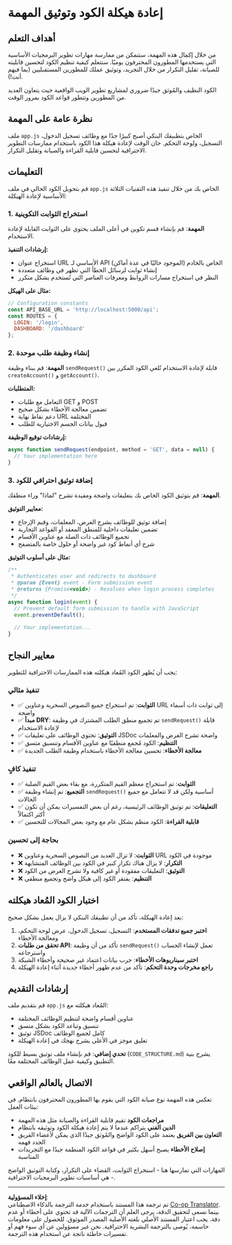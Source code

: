 <!--
CO_OP_TRANSLATOR_METADATA:
{
  "original_hash": "d0a02cb117e91a5b5f24178080068a3d",
  "translation_date": "2025-10-22T14:21:32+00:00",
  "source_file": "7-bank-project/3-data/assignment.md",
  "language_code": "ar"
}
-->
# إعادة هيكلة الكود وتوثيق المهمة

## أهداف التعلم

من خلال إكمال هذه المهمة، ستتمكن من ممارسة مهارات تطوير البرمجيات الأساسية التي يستخدمها المطورون المحترفون يوميًا. ستتعلم كيفية تنظيم الكود لتحسين قابليته للصيانة، تقليل التكرار من خلال التجريد، وتوثيق عملك للمطورين المستقبليين (بما فيهم أنت!).

الكود النظيف والمُوثق جيدًا ضروري لمشاريع تطوير الويب الواقعية حيث يتعاون العديد من المطورين وتتطور قواعد الكود بمرور الوقت.

## نظرة عامة على المهمة

ملف `app.js` الخاص بتطبيقك البنكي أصبح كبيرًا جدًا مع وظائف تسجيل الدخول، التسجيل، ولوحة التحكم. حان الوقت لإعادة هيكلة هذا الكود باستخدام ممارسات التطوير الاحترافية لتحسين قابلية القراءة والصيانة وتقليل التكرار.

## التعليمات

قم بتحويل الكود الحالي في ملف `app.js` الخاص بك من خلال تنفيذ هذه التقنيات الثلاثة الأساسية لإعادة الهيكلة:

### 1. استخراج الثوابت التكوينية

**المهمة**: قم بإنشاء قسم تكوين في أعلى الملف يحتوي على الثوابت القابلة لإعادة الاستخدام.

**إرشادات التنفيذ:**
- استخراج عنوان URL الأساسي لـ API الخاص بالخادم (الموجود حاليًا في عدة أماكن)
- إنشاء ثوابت لرسائل الخطأ التي تظهر في وظائف متعددة
- النظر في استخراج مسارات الروابط ومعرفات العناصر التي تُستخدم بشكل متكرر

**مثال على الهيكل:**
```javascript
// Configuration constants
const API_BASE_URL = 'http://localhost:5000/api';
const ROUTES = {
  LOGIN: '/login',
  DASHBOARD: '/dashboard'
};
```

### 2. إنشاء وظيفة طلب موحدة

**المهمة**: قم ببناء وظيفة `sendRequest()` قابلة لإعادة الاستخدام تُلغي الكود المكرر بين `createAccount()` و `getAccount()`.

**المتطلبات:**
- التعامل مع طلبات GET و POST
- تضمين معالجة الأخطاء بشكل صحيح
- دعم نقاط نهاية URL المختلفة
- قبول بيانات الجسم الاختيارية للطلب

**إرشادات توقيع الوظيفة:**
```javascript
async function sendRequest(endpoint, method = 'GET', data = null) {
  // Your implementation here
}
```

### 3. إضافة توثيق احترافي للكود

**المهمة**: قم بتوثيق الكود الخاص بك بتعليقات واضحة ومفيدة تشرح "لماذا" وراء منطقك.

**معايير التوثيق:**
- إضافة توثيق للوظائف يشرح الغرض، المعلمات، وقيم الإرجاع
- تضمين تعليقات داخلية للمنطق المعقد أو القواعد التجارية
- تجميع الوظائف ذات الصلة مع عناوين الأقسام
- شرح أي أنماط كود غير واضحة أو حلول خاصة بالمتصفح

**مثال على أسلوب التوثيق:**
```javascript
/**
 * Authenticates user and redirects to dashboard
 * @param {Event} event - Form submission event
 * @returns {Promise<void>} - Resolves when login process completes
 */
async function login(event) {
  // Prevent default form submission to handle with JavaScript
  event.preventDefault();
  
  // Your implementation...
}
```

## معايير النجاح

يجب أن يُظهر الكود المُعاد هيكلته هذه الممارسات الاحترافية للتطوير:

### تنفيذ مثالي
- ✅ **الثوابت**: تم استخراج جميع النصوص السحرية وعناوين URL إلى ثوابت ذات أسماء واضحة
- ✅ **مبدأ DRY**: تم تجميع منطق الطلب المشترك في وظيفة `sendRequest()` قابلة لإعادة الاستخدام
- ✅ **التوثيق**: تحتوي الوظائف على تعليقات JSDoc واضحة تشرح الغرض والمعلمات
- ✅ **التنظيم**: الكود مُجمع منطقيًا مع عناوين الأقسام وتنسيق متسق
- ✅ **معالجة الأخطاء**: تحسين معالجة الأخطاء باستخدام وظيفة الطلب الجديدة

### تنفيذ كافٍ
- ✅ **الثوابت**: تم استخراج معظم القيم المتكررة، مع بقاء بعض القيم الصلبة
- ✅ **التجميع**: تم إنشاء وظيفة `sendRequest()` أساسية ولكن قد لا تتعامل مع جميع الحالات
- ✅ **التعليقات**: تم توثيق الوظائف الرئيسية، رغم أن بعض التفسيرات يمكن أن تكون أكثر اكتمالاً
- ✅ **قابلية القراءة**: الكود منظم بشكل عام مع وجود بعض المجالات للتحسين

### بحاجة إلى تحسين
- ❌ **الثوابت**: لا تزال العديد من النصوص السحرية وعناوين URL موجودة في الكود
- ❌ **التكرار**: لا يزال هناك تكرار كبير في الكود بين الوظائف المتشابهة
- ❌ **التوثيق**: التعليقات مفقودة أو غير كافية ولا تشرح الغرض من الكود
- ❌ **التنظيم**: يفتقر الكود إلى هيكل واضح وتجميع منطقي

## اختبار الكود المُعاد هيكلته

بعد إعادة الهيكلة، تأكد من أن تطبيقك البنكي لا يزال يعمل بشكل صحيح:

1. **اختبر جميع تدفقات المستخدم**: التسجيل، تسجيل الدخول، عرض لوحة التحكم، ومعالجة الأخطاء
2. **تحقق من طلبات API**: تأكد من أن وظيفة `sendRequest()` تعمل لإنشاء الحساب واسترجاعه
3. **اختبر سيناريوهات الأخطاء**: جرب بيانات اعتماد غير صحيحة وأخطاء الشبكة
4. **راجع مخرجات وحدة التحكم**: تأكد من عدم ظهور أخطاء جديدة أثناء إعادة الهيكلة

## إرشادات التقديم

قم بتقديم ملف `app.js` المُعاد هيكلته مع:
- عناوين أقسام واضحة لتنظيم الوظائف المختلفة
- تنسيق وتباعد الكود بشكل متسق
- توثيق JSDoc كامل لجميع الوظائف
- تعليق موجز في الأعلى يشرح نهجك في إعادة الهيكلة

**تحدي إضافي**: قم بإنشاء ملف توثيق بسيط للكود (`CODE_STRUCTURE.md`) يشرح بنية التطبيق وكيفية عمل الوظائف المختلفة معًا.

## الاتصال بالعالم الواقعي

تعكس هذه المهمة نوع صيانة الكود التي يقوم بها المطورون المحترفون بانتظام. في بيئات العمل:
- **مراجعات الكود** تقيم قابلية القراءة والصيانة مثل هذه المهمة
- **الدين الفني** يتراكم عندما لا يتم إعادة هيكلة الكود وتوثيقه بانتظام
- **التعاون بين الفريق** يعتمد على الكود الواضح والمُوثق جيدًا الذي يمكن لأعضاء الفريق الجدد فهمه
- **إصلاح الأخطاء** يصبح أسهل بكثير في قواعد الكود المنظمة جيدًا مع التجريدات المناسبة

المهارات التي تمارسها هنا - استخراج الثوابت، القضاء على التكرار، وكتابة التوثيق الواضح - هي أساسيات تطوير البرمجيات الاحترافية.

---

**إخلاء المسؤولية**:  
تم ترجمة هذا المستند باستخدام خدمة الترجمة بالذكاء الاصطناعي [Co-op Translator](https://github.com/Azure/co-op-translator). بينما نسعى لتحقيق الدقة، يرجى العلم أن الترجمات الآلية قد تحتوي على أخطاء أو عدم دقة. يجب اعتبار المستند الأصلي بلغته الأصلية المصدر الموثوق. للحصول على معلومات حاسمة، يُوصى بالترجمة البشرية الاحترافية. نحن غير مسؤولين عن أي سوء فهم أو تفسيرات خاطئة ناتجة عن استخدام هذه الترجمة.
